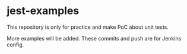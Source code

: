 # jest-examples

This repository is only for practice and make PoC about unit tests.

More examples will be added.
These commits and push are for Jenkins config.
